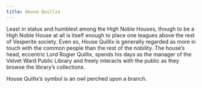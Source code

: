```yaml
---
title: House Quillix
---
```


Least in status and humblest among the High Noble Houses, though to be a High Noble House at all is itself enough to place one leagues above the rest of Vesperite society. Even so, House Quillix is generally regarded as more in touch with the common people than the rest of the nobility. The house’s head, eccentric Lord Rogier Quillix, spends his days as the manager of the Velvet Ward Public Library and freely interacts with the public as they browse the library’s collections.

House Quillix’s symbol is an owl perched upon a branch.